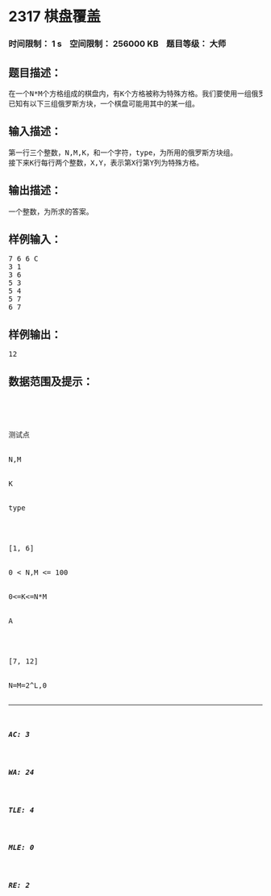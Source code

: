 # 2317 棋盘覆盖   
### 时间限制： 1 s&nbsp;&nbsp;&nbsp;&nbsp;空间限制： 256000 KB&nbsp;&nbsp;&nbsp;&nbsp;题目等级： 大师  
## 题目描述：  

<pre>
在一个N*M个方格组成的棋盘内，有K个方格被称为特殊方格。我们要使用一组俄罗斯方块来覆盖这个棋盘，保证特殊方格不能被覆盖，非特殊方格只能被一个俄罗斯方块覆盖，求最多能容纳的俄罗斯方块的数量。
已知有以下三组俄罗斯方块，一个棋盘可能用其中的某一组。
</pre>
  
  
## 输入描述：  

<pre>
第一行三个整数，N,M,K，和一个字符，type，为所用的俄罗斯方块组。
接下来K行每行两个整数，X,Y，表示第X行第Y列为特殊方格。
</pre>
  
  
## 输出描述：  

<pre>
一个整数，为所求的答案。
</pre>
  
  
## 样例输入：  

<pre>
7 6 6 C
3 1
3 6
5 3
5 4
5 7
6 7
</pre>
  
  
## 样例输出：  

<pre>
12
</pre>
  
  
## 数据范围及提示：  

<pre>




测试点


N,M


K


type




[1, 6]


0 < N,M <= 100


0<=K<=N*M


A




[7, 12]


N=M=2^L,0<L<=200000


K=1


B




[13, 20]


0<N,M<=11


0<=K<=N*M


C




</pre>
  
  
***  

##### AC: 3  
##### WA: 24  
##### TLE: 4  
##### MLE: 0  
##### RE: 2  
